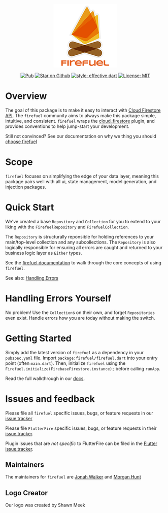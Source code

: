 <p align="center">
<img src="https://raw.githubusercontent.com/SupposedlySam/firefuel/main/docs/assets/firefuel_logo.png" height="200" alt="firefuel" />
</p>

<p align="center">
<a href="https://pub.dev/packages/firefuel"><img src="https://img.shields.io/pub/v/firefuel.svg" alt="Pub"></a>
<a href="https://github.com/SupposedlySam/firefuel"><img src="https://img.shields.io/github/stars/SupposedlySam/firefuel.svg?style=flat&logo=github&colorB=deeppink&label=stars" alt="Star on Github"></a>
<a href="https://github.com/tenhobi/effective_dart"><img src="https://img.shields.io/badge/style-effective_dart-40c4ff.svg" alt="style: effective dart"></a>
<a href="https://opensource.org/licenses/MIT"><img src="https://img.shields.io/badge/license-MIT-purple.svg" alt="License: MIT"></a>
</p>

# Overview

The goal of this package is to make it easy to interact with [Cloud Firestore API](https://firebase.google.com/docs/firestore/). The `firefuel` community aims to always make this package simple, intuitive, and consistent. `firefuel` wraps the [cloud_firestore](https://pub.dev/packages/cloud_firestore) plugin, and provides conventions to help jump-start your development. 

Still not convinced? See our documentation on why we thing you should [choose firefuel](https://firefuel.dev/#/whyfirefuel)

# Scope
`firefuel` focuses on simplifying the edge of your data layer, meaning this package pairs well with all ui, state management, model generation, and injection packages.

# Quick Start

We've created a base `Repository` and `Collection` for you to extend to your liking with the `FirefuelRepository` and `FirefuelCollection`. 

The `Repository` is structurally reponsible for holding references to your main/top-level collection and any subcollections. The `Repository` is also logically responsible for ensuring all errors are caught and returned to your business logic layer as `Either` types.

See the [firefuel documentation](https://firefuel.dev/#/coreconcepts) to walk through the core concepts of using `firefuel`.

See also: [Handling Errors](https://firefuel.dev/#/coreconcepts?id=handling-errors)

# Handling Errors Yourself
No problem! Use the `Collection`s on their own, and forget `Repositories` even exist. Handle errors how you are today without making the switch.

# Getting Started

Simply add the latest version of `firefuel` as a dependency in your `pubspec.yaml` file. Import `package:firefuel/firefuel.dart` into your entry point (often `main.dart`). Then, initialize `firefuel` using the `Firefuel.initialize(FirebaseFirestore.instance);` before calling `runApp`.

Read the full walkthrough in our [docs](https://firefuel.dev/#/gettingstarted?id=installation).

# Issues and feedback

Please file all `firefuel` specific issues, bugs, or feature requests in our [issue tracker](https://github.com/SupposedlySam/firefuel/issues)

Please file `FlutterFire` specific issues, bugs, or feature requests in their [issue tracker](https://github.com/FirebaseExtended/flutterfire/issues/new).

Plugin issues that are *not specific* to FlutterFire can be filed in the [Flutter issue tracker](https://github.com/flutter/flutter/issues/new).


## Maintainers

The maintainers for `firefuel` are [Jonah Walker](https://github.com/SupposedlySam) and 
[Morgan Hunt](https://github.com/mrgnhnt96)

## Logo Creator

Our logo was created by Shawn Meek
